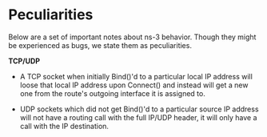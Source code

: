 # Peculiarities

Below are a set of important notes about ns-3 behavior.
Though they might be experienced as bugs, we state them as
peculiarities.

**TCP/UDP**

- A TCP socket when initially Bind()'d to a particular local IP address
  will loose that local IP address upon Connect() and instead will get
  a new one from the route's outgoing interface it is assigned to.

- UDP sockets which did not get Bind()'d to a particular source IP address
  will not have a routing call with the full IP/UDP header, it will only 
  have a call with the IP destination.
